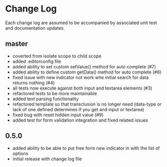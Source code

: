 # Change Log

Each change log are assumed to be accompanied by associated unit test and documentation updates.

## master

- coverted from isolate scope to child scope
- added .editorconfig file
- added ability to set custom setValue() method for auto complete (#7)
- added ability to define custom getData() method for auto complete (#6)
- fixed issue with new indicator not work whe initial search for data returns nothing (#4)
- all tests now execute against both input and textarea elements (#3)
- refactored tests to be more maintainable
- added text parsing functionality
- refactored template so that transclusion is no longer need (data-type or lack of one defined determines if you get and input or textarea)
- fixed bug with reset hidden input value (#9)
- added test for form validation integration and fixed related issues

## 0.5.0

- added ability to be able to put free form new indicator in with the list of options
- initial release with change log file
